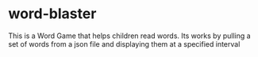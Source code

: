 # word-blaster
This is a Word Game that helps children read words. Its works by pulling a set of words from a json file and displaying them at a specified interval
